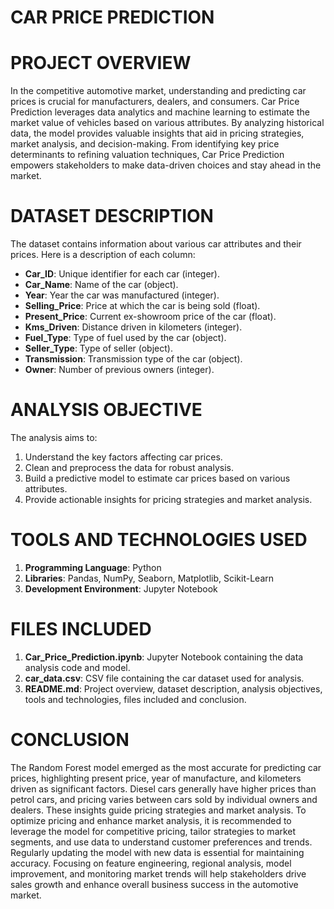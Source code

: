 # CAR PRICE PREDICTION

# PROJECT OVERVIEW

In the competitive automotive market, understanding and predicting car prices is crucial for manufacturers, dealers, and consumers. Car Price Prediction leverages data analytics and machine learning to estimate the market value of vehicles based on various attributes. By analyzing historical data, the model provides valuable insights that aid in pricing strategies, market analysis, and decision-making. From identifying key price determinants to refining valuation techniques, Car Price Prediction empowers stakeholders to make data-driven choices and stay ahead in the market.

# DATASET DESCRIPTION

The dataset contains information about various car attributes and their prices. Here is a description of each column:

- **Car_ID**: Unique identifier for each car (integer).
- **Car_Name**: Name of the car (object).
- **Year**: Year the car was manufactured (integer).
- **Selling_Price**: Price at which the car is being sold (float).
- **Present_Price**: Current ex-showroom price of the car (float).
- **Kms_Driven**: Distance driven in kilometers (integer).
- **Fuel_Type**: Type of fuel used by the car (object).
- **Seller_Type**: Type of seller (object).
- **Transmission**: Transmission type of the car (object).
- **Owner**: Number of previous owners (integer).

# ANALYSIS OBJECTIVE

The analysis aims to:

1. Understand the key factors affecting car prices.
2. Clean and preprocess the data for robust analysis.
3. Build a predictive model to estimate car prices based on various attributes.
4. Provide actionable insights for pricing strategies and market analysis.

# TOOLS AND TECHNOLOGIES USED

1. **Programming Language**: Python
2. **Libraries**: Pandas, NumPy, Seaborn, Matplotlib, Scikit-Learn
3. **Development Environment**: Jupyter Notebook

# FILES INCLUDED

1. **Car_Price_Prediction.ipynb**: Jupyter Notebook containing the data analysis code and model.
2. **car_data.csv**: CSV file containing the car dataset used for analysis.
3. **README.md**: Project overview, dataset description, analysis objectives, tools and technologies, files included and conclusion.

# CONCLUSION

The Random Forest model emerged as the most accurate for predicting car prices, highlighting present price, year of manufacture, and kilometers driven as significant factors. Diesel cars generally have higher prices than petrol cars, and pricing varies between cars sold by individual owners and dealers. These insights guide pricing strategies and market analysis. To optimize pricing and enhance market analysis, it is recommended to leverage the model for competitive pricing, tailor strategies to market segments, and use data to understand customer preferences and trends. Regularly updating the model with new data is essential for maintaining accuracy. Focusing on feature engineering, regional analysis, model improvement, and monitoring market trends will help stakeholders drive sales growth and enhance overall business success in the automotive market.
